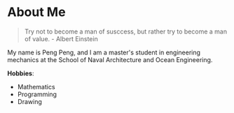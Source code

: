 # About Me
> Try not to become a man of susccess, but rather try to become a man of value. - Albert Einstein

My name is Peng Peng, and I am a master's student in engineering mechanics at the School of Naval Architecture and Ocean Engineering.

**Hobbies**:
- Mathematics
- Programming
- Drawing
